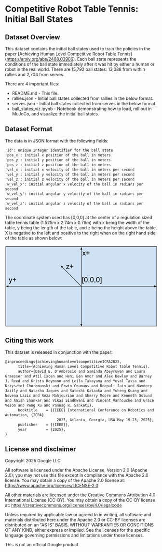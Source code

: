 # Competitive Robot Table Tennis: Initial Ball States

## Dataset Overview

This dataset contains the initial ball states used to train the policies in the
paper [Achieving Human Level Competitive Robot Table Tennis]
(https://arxiv.org/abs/2408.03906). Each ball state represents the conditions of
the ball state immediately after it was hit by either a human or robot in the
real world. There are 15,792 ball states: 13,088 from within rallies and 2,704
from serves.

There are 4 important files:

* README.md \- This file.
* rallies.json \- Initial ball states collected from rallies in the below format.
* serves.json \- Initial ball states collected from serves in the below format.
* ball\_states\_viz.ipynb \- Notebook demonstrating how to load, roll out in MuJoCo, and visualize the initial ball states.

## Dataset Format

The data is in JSON format with the following fields:

```
'id': unique integer identifier for the ball state
'pos_x': initial x position of the ball in meters
'pos_y': initial y position of the ball in meters
'pos_z': initial z position of the ball in meters
'vel_x': initial x velocity of the ball in meters per second
'vel_y': initial y velocity of the ball in meters per second
'vel_z': initial z velocity of the ball in meters per second
'w_vel_x': initial angular x velocity of the ball in radians per second
'w_vel_y': initial angular y velocity of the ball in radians per second
'w_vel_z': initial angular z velocity of the ball in radians per second
```

The coordinate system used has \[0,0,0\] at the center of a regulation sized
table tennis table (1.525m x 2.74m x 0.76m) with x being the width of the table,
y being the length of the table, and z being the height above the table. X is
negative to the left and positive to the right when on the right hand side of
the table as shown below:

![Table Tennis Coordinate System](coordinate_system.png)

## Citing this work

This dataset is released in conjunction with the paper:

```
@inproceedings{achievinghumanlevelcompetitiveICRA2025,
      title={Achieving Human Level Competitive Robot Table Tennis},
      author={David B. D'Ambrosio and Saminda Abeyruwan and Laura Graesser and Atil Iscen and Heni Ben Amor and Alex Bewley and Barney J. Reed and Krista Reymann and Leila Takayama and Yuval Tassa and Krzysztof Choromanski and Erwin Coumans and Deepali Jain and Navdeep Jaitly and Natasha Jaques and Satoshi Kataoka and Yuheng Kuang and Nevena Lazic and Reza Mahjourian and Sherry Moore and Kenneth Oslund and Anish Shankar and Vikas Sindhwani and Vincent Vanhoucke and Grace Vesom and Peng Xu and Pannag R. Sanketi},
      booktitle    = {{IEEE} International Conference on Robotics and Automation, {ICRA}
                        2025, Atlanta, Georgia, USA May 19–23, 2025},
      publisher    = {{IEEE}},
      year         = {2025},
}
```

## License and disclaimer

Copyright 2025 Google LLC

All software is licensed under the Apache License, Version 2.0 (Apache 2.0);
you may not use this file except in compliance with the Apache 2.0 license.
You may obtain a copy of the Apache 2.0 license at:
https://www.apache.org/licenses/LICENSE-2.0

All other materials are licensed under the Creative Commons Attribution 4.0
International License (CC-BY). You may obtain a copy of the CC-BY license at:
https://creativecommons.org/licenses/by/4.0/legalcode

Unless required by applicable law or agreed to in writing, all software and
materials distributed here under the Apache 2.0 or CC-BY licenses are
distributed on an "AS IS" BASIS, WITHOUT WARRANTIES OR CONDITIONS OF ANY KIND,
either express or implied. See the licenses for the specific language governing
permissions and limitations under those licenses.

This is not an official Google product.
